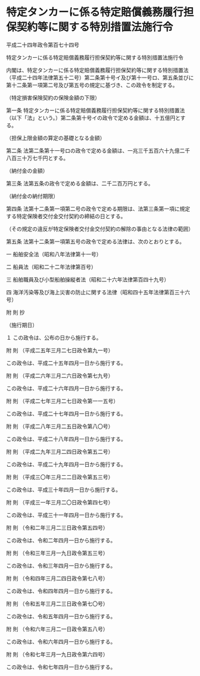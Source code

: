 # 特定タンカーに係る特定賠償義務履行担保契約等に関する特別措置法施行令

平成二十四年政令第百七十四号

特定タンカーに係る特定賠償義務履行担保契約等に関する特別措置法施行令

内閣は、特定タンカーに係る特定賠償義務履行担保契約等に関する特別措置法（平成二十四年法律第五十二号）第二条第十号イ及び第十一号ロ、第五条並びに第十二条第一項第二号及び第五号の規定に基づき、この政令を制定する。

（特定損害保険契約の保険金額の下限）

第一条 特定タンカーに係る特定賠償義務履行担保契約等に関する特別措置法（以下「法」という。）第二条第十号イの政令で定める金額は、十五億円とする。

（担保上限金額の算定の基礎となる金額）

第二条 法第二条第十一号ロの政令で定める金額は、一兆三千五百六十九億二千八百三十万七千円とする。

（納付金の金額）

第三条 法第五条の政令で定める金額は、二千二百万円とする。

（納付金の納付期限）

第四条 法第十二条第一項第二号の政令で定める期限は、法第三条第一項に規定する特定保険者交付金交付契約の締結の日とする。

（その規定の違反が特定保険者交付金交付契約の解除の事由となる法律の範囲）

第五条 法第十二条第一項第五号の政令で定める法律は、次のとおりとする。

一 船舶安全法（昭和八年法律第十一号）

二 船員法（昭和二十二年法律第百号）

三 船舶職員及び小型船舶操縦者法（昭和二十六年法律第百四十九号）

四 海洋汚染等及び海上災害の防止に関する法律（昭和四十五年法律第百三十六号）

附 則 抄

（施行期日）

１ この政令は、公布の日から施行する。

附 則 （平成二五年三月二七日政令第九一号）

この政令は、平成二十五年四月一日から施行する。

附 則 （平成二六年三月二六日政令第七九号）

この政令は、平成二十六年四月一日から施行する。

附 則 （平成二七年三月二七日政令第一一五号）

この政令は、平成二十七年四月一日から施行する。

附 則 （平成二八年三月二五日政令第八〇号）

この政令は、平成二十八年四月一日から施行する。

附 則 （平成二九年三月二四日政令第五二号）

この政令は、平成二十九年四月一日から施行する。

附 則 （平成三〇年三月二二日政令第五三号）

この政令は、平成三十年四月一日から施行する。

附 則 （平成三一年三月二〇日政令第四七号）

この政令は、平成三十一年四月一日から施行する。

附 則 （令和二年三月二三日政令第五四号）

この政令は、令和二年四月一日から施行する。

附 則 （令和三年三月一九日政令第五三号）

この政令は、令和三年四月一日から施行する。

附 則 （令和四年三月二四日政令第七八号）

この政令は、令和四年四月一日から施行する。

附 則 （令和五年三月二三日政令第七〇号）

この政令は、令和五年四月一日から施行する。

附 則 （令和六年三月二一日政令第五八号）

この政令は、令和六年四月一日から施行する。

附 則 （令和七年三月一九日政令第六四号）

この政令は、令和七年四月一日から施行する。
